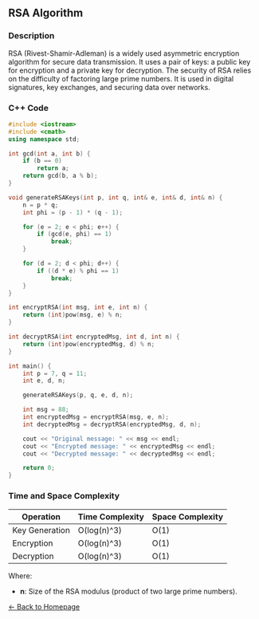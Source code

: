 ## RSA Algorithm

### Description
RSA (Rivest-Shamir-Adleman) is a widely used asymmetric encryption algorithm for secure data transmission. It uses a pair of keys: a public key for encryption and a private key for decryption. The security of RSA relies on the difficulty of factoring large prime numbers. It is used in digital signatures, key exchanges, and securing data over networks.

### C++ Code

```cpp
#include <iostream>
#include <cmath>
using namespace std;

int gcd(int a, int b) {
    if (b == 0)
        return a;
    return gcd(b, a % b);
}

void generateRSAKeys(int p, int q, int& e, int& d, int& n) {
    n = p * q;
    int phi = (p - 1) * (q - 1);

    for (e = 2; e < phi; e++) {
        if (gcd(e, phi) == 1)
            break;
    }

    for (d = 2; d < phi; d++) {
        if ((d * e) % phi == 1)
            break;
    }
}

int encryptRSA(int msg, int e, int n) {
    return (int)pow(msg, e) % n;
}

int decryptRSA(int encryptedMsg, int d, int n) {
    return (int)pow(encryptedMsg, d) % n;
}

int main() {
    int p = 7, q = 11;
    int e, d, n;

    generateRSAKeys(p, q, e, d, n);

    int msg = 88;
    int encryptedMsg = encryptRSA(msg, e, n);
    int decryptedMsg = decryptRSA(encryptedMsg, d, n);

    cout << "Original message: " << msg << endl;
    cout << "Encrypted message: " << encryptedMsg << endl;
    cout << "Decrypted message: " << decryptedMsg << endl;

    return 0;
}
```
### Time and Space Complexity

| Operation            | Time Complexity                  | Space Complexity         |
|----------------------|----------------------------------|--------------------------|
| Key Generation       | O(log(n)^3)                      | O(1)                     |
| Encryption           | O(log(n)^3)                      | O(1)                     |
| Decryption           | O(log(n)^3)                      | O(1)                     |

Where:
- **n**: Size of the RSA modulus (product of two large prime numbers).

[← Back to Homepage](https://mehwishferoz.github.io/#7--network-security)